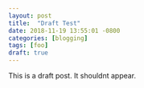 ```yaml
---
layout: post
title:  "Draft Test"
date: 2018-11-19 13:55:01 -0800
categories: [blogging]
tags: [foo]
draft: true
---
```

This is a draft post.  It shouldnt appear.